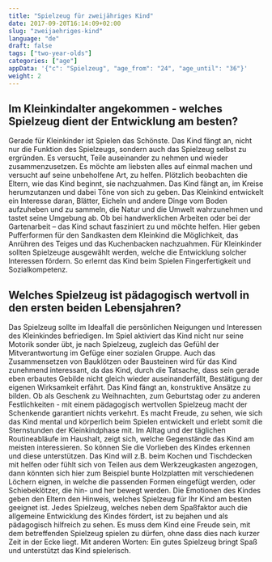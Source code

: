 ```yaml
---
title: "Spielzeug für zweijähriges Kind"
date: 2017-09-20T16:14:09+02:00
slug: "zweijaehriges-kind"
language: "de"
draft: false
tags: ["two-year-olds"]
categories: ["age"]
appData: '{"c": "Spielzeug", "age_from": "24", "age_until": "36"}'
weight: 2
---
```

<h2> Im Kleinkindalter angekommen - welches Spielzeug dient der Entwicklung am besten?</h2>
 
Gerade für Kleinkinder ist Spielen das Schönste. Das Kind fängt an, nicht nur die Funktion des Spielzeugs, sondern auch das Spielzeug selbst zu ergründen. Es versucht, Teile auseinander zu nehmen und wieder zusammenzusetzen. Es möchte am liebsten alles auf einmal machen und versucht auf seine unbeholfene Art, zu helfen. Plötzlich beobachten die Eltern, wie das Kind beginnt, sie nachzuahmen. Das Kind fängt an, im Kreise herumzutanzen und dabei Töne von sich zu geben. Das Kleinkind entwickelt ein Interesse daran, Blätter, Eicheln und andere Dinge vom Boden aufzuheben und zu sammeln, die Natur und die Umwelt wahrzunehmen und tastet seine Umgebung ab. Ob bei handwerklichen Arbeiten oder bei der Gartenarbeit – das Kind schaut fasziniert zu und möchte helfen. Hier geben Pufferformen für den Sandkasten dem Kleinkind die Möglichkeit, das Anrühren des Teiges und das Kuchenbacken nachzuahmen. Für Kleinkinder sollten Spielzeuge ausgewählt werden, welche die Entwicklung solcher Interessen fördern. So erlernt das Kind beim Spielen Fingerfertigkeit und Sozialkompetenz.
 
 
<h2>Welches Spielzeug ist pädagogisch wertvoll in den ersten beiden Lebensjahren? </h2>
 
Das Spielzeug sollte im Idealfall die persönlichen Neigungen und Interessen des Kleinkindes befriedigen. Im Spiel aktiviert das Kind nicht nur seine Motorik sonder übt, je nach Spielzeug, zugleich das Gefühl der Mitverantwortung im Gefüge einer sozialen Gruppe. Auch das Zusammensetzen von Bauklötzen oder Bausteinen wird für das Kind zunehmend interessant, da das Kind, durch die Tatsache, dass sein gerade eben erbautes Gebilde nicht gleich wieder auseinanderfällt, Bestätigung der eigenen Wirksamkeit erfährt. Das Kind fängt an, konstruktive Ansätze zu bilden. Ob als Geschenk zu Weihnachten, zum Geburtstag oder zu anderen Festlichkeiten - mit einem pädagogisch wertvollen Spielzeug macht der Schenkende garantiert nichts verkehrt. Es macht Freude, zu sehen, wie sich das Kind mental und körperlich beim Spielen entwickelt und erlebt somit die Sternstunden der Kleinkindphase mit. Im Alltag und der täglichen Routineabläufe im Haushalt, zeigt sich, welche Gegenstände das Kind am meisten interessieren. So können Sie die Vorlieben des Kindes erkennen und diese unterstützen. Das Kind will z.B. beim Kochen und Tischdecken mit helfen oder fühlt sich von Teilen aus dem Werkzeugkasten angezogen, dann könnten sich hier zum Beispiel bunte Holzplatten mit verschiedenen Löchern eignen, in welche die passenden Formen eingefügt werden, oder Schiebeklötzer, die hin- und her bewegt werden. Die Emotionen des Kindes geben den Eltern den Hinweis, welches Spielzeug für Ihr Kind am besten geeignet ist. Jedes Spielzeug, welches neben dem Spaßfaktor auch die allgemeine Entwicklung des Kindes fördert, ist zu bejahen und als pädagogisch hilfreich zu sehen. Es muss dem Kind eine Freude sein, mit dem betreffenden Spielzeug spielen zu dürfen, ohne dass dies nach kurzer Zeit in der Ecke liegt. Mit anderen Worten: Ein gutes Spielzeug bringt Spaß und unterstützt das Kind spielerisch.
 

